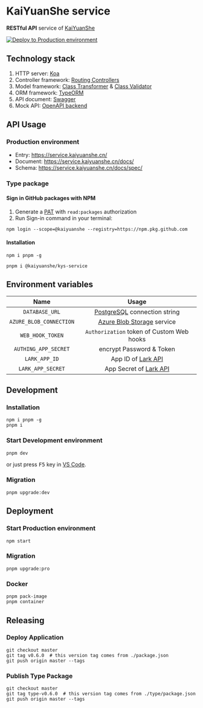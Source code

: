 # KaiYuanShe service

**RESTful API** service of [KaiYuanShe][1]

[![Deploy to Production environment](https://github.com/kaiyuanshe/KYS-service/actions/workflows/deploy-production.yml/badge.svg)][2]

## Technology stack

1. HTTP server: [Koa][3]
2. Controller framework: [Routing Controllers][4]
3. Model framework: [Class Transformer][5] & [Class Validator][6]
4. ORM framework: [TypeORM][7]
5. API document: [Swagger][8]
6. Mock API: [OpenAPI backend][9]

## API Usage

### Production environment

-   Entry: https://service.kaiyuanshe.cn/
-   Document: https://service.kaiyuanshe.cn/docs/
-   Schema: https://service.kaiyuanshe.cn/docs/spec/

### Type package

#### Sign in GitHub packages with NPM

1. Generate a [PAT][10] with `read:packages` authorization
2. Run Sign-in command in your terminal:

```shell
npm login --scope=@kaiyuanshe --registry=https://npm.pkg.github.com
```

#### Installation

```shell
npm i pnpm -g

pnpm i @kaiyuanshe/kys-service
```

## Environment variables

|          Name           |                   Usage                   |
| :---------------------: | :---------------------------------------: |
|     `DATABASE_URL`      |    [PostgreSQL][11] connection string     |
| `AZURE_BLOB_CONNECTION` |     [Azure Blob Storage][12] service      |
|    `WEB_HOOK_TOKEN`     | `Authorization` token of Custom Web hooks |
|  `AUTHING_APP_SECRET`   |         encrypt Password & Token          |
|      `LARK_APP_ID`      |         App ID of [Lark API][13]          |
|    `LARK_APP_SECRET`    |       App Secret of [Lark API][13]        |

## Development

### Installation

```shell
npm i pnpm -g
pnpm i
```

### Start Development environment

```shell
pnpm dev
```

or just press <kbd>F5</kbd> key in [VS Code][14].

### Migration

```shell
pnpm upgrade:dev
```

## Deployment

### Start Production environment

```shell
npm start
```

### Migration

```shell
pnpm upgrade:pro
```

### Docker

```shell
pnpm pack-image
pnpm container
```

## Releasing

### Deploy Application

```shell
git checkout master
git tag v0.6.0  # this version tag comes from ./package.json
git push origin master --tags
```

### Publish Type Package

```shell
git checkout master
git tag type-v0.6.0  # this version tag comes from ./type/package.json
git push origin master --tags
```

[1]: https://kaiyuanshe.cn
[2]: https://github.com/kaiyuanshe/KYS-service/actions/workflows/deploy-production.yml
[3]: https://koajs.com/
[4]: https://github.com/typestack/routing-controllers
[5]: https://github.com/typestack/class-transformer
[6]: https://github.com/typestack/class-validator
[7]: https://typeorm.io/
[8]: https://swagger.io/
[9]: https://github.com/anttiviljami/openapi-backend
[10]: https://github.com/settings/tokens
[11]: https://www.postgresql.org/
[12]: https://azure.microsoft.com/en-us/products/storage/blobs
[13]: https://open.feishu.cn/
[14]: https://code.visualstudio.com/

